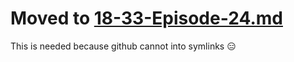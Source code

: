 # Moved to [18-33-Episode-24.md](../links/18-33-Episode-24.md)

This is needed because github cannot into symlinks 😑
